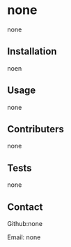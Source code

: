 # none

  none

  ## Installation

  noen

  ## Usage

  none

  ## Contributers

  none

  ## Tests

  none

  ## Contact

  Github:none

  Email: none
